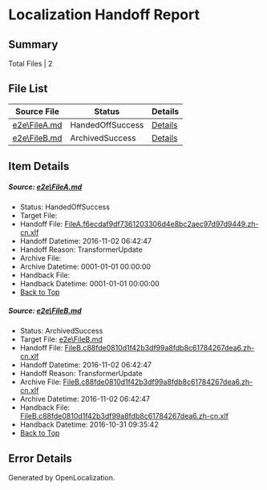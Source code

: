 # <a name='report-top'></a> Localization Handoff Report

## Summary
 Total Files | 2

## File List
 Source File | Status | Details 
 ----------- | ------ | ------- 
 [e2e\FileA.md](https://github.com/OpenLocalizationTestOrg/ol-test0/blob/6044d016681d091ffb279c16e144814edd4a0d17/e2e/FileA.md) | HandedOffSuccess | [Details](#a312c2a4687b9423a9c51c5a9b6482e40cb34d0e9)
 [e2e\FileB.md](https://github.com/OpenLocalizationTestOrg/ol-test0/blob/6edb573e89c0ee93bea0cff5ee57f6bebce66f44/e2e/FileB.md) | ArchivedSuccess | [Details](#02e9f4fd4444db2aadd4093629ea36cd1409f4ca10)

## Item Details
##### <a name='a312c2a4687b9423a9c51c5a9b6482e40cb34d0e9'></a> Source: [e2e\FileA.md](https://github.com/OpenLocalizationTestOrg/ol-test0/blob/6044d016681d091ffb279c16e144814edd4a0d17/e2e/FileA.md)
* Status: HandedOffSuccess
* Target File: 
* Handoff File: [FileA.f6ecdaf9df7361203306d4e8bc2aec97d97d9449.zh-cn.xlf](https://github.com/OpenLocalizationTestOrg/ol-test0-handoff/blob/41e6c1ba9d9a88791e9d7064cb7e59b4bb666a00/ol-handoff/OpenLocalizationTestOrg/ol-test0-zhcn/shujia/ht/FileA.f6ecdaf9df7361203306d4e8bc2aec97d97d9449.zh-cn.xlf)
* Handoff Datetime: 2016-11-02 06:42:47
* Handoff Reason: TransformerUpdate
* Archive File: 
* Archive Datetime: 0001-01-01 00:00:00
* Handback File: 
* Handback Datetime: 0001-01-01 00:00:00
* [Back to Top](#report-top)

##### <a name='02e9f4fd4444db2aadd4093629ea36cd1409f4ca10'></a> Source: [e2e\FileB.md](https://github.com/OpenLocalizationTestOrg/ol-test0/blob/6edb573e89c0ee93bea0cff5ee57f6bebce66f44/e2e/FileB.md)
* Status: ArchivedSuccess
* Target File: [e2e\FileB.md](https://github.com/OpenLocalizationTestOrg/ol-test0-zhcn/blob/259a4d1757bc2bf57b51fe80a3cd711843a7732c/e2e/FileB.md)
* Handoff File: [FileB.c88fde0810d1f42b3df99a8fdb8c61784267dea6.zh-cn.xlf](https://github.com/OpenLocalizationTestOrg/ol-test0-handoff/blob/41e6c1ba9d9a88791e9d7064cb7e59b4bb666a00/ol-handoff/OpenLocalizationTestOrg/ol-test0-zhcn/shujia/ht/FileB.c88fde0810d1f42b3df99a8fdb8c61784267dea6.zh-cn.xlf)
* Handoff Datetime: 2016-11-02 06:42:47
* Handoff Reason: TransformerUpdate
* Archive File: [FileB.c88fde0810d1f42b3df99a8fdb8c61784267dea6.zh-cn.xlf](https://github.com/OpenLocalizationTestOrg/ol-test0-handoff/blob/75b3db6d74e91e023530fb9118ed719af5a98fd5/ol-archive/OpenLocalizationTestOrg/ol-test0-zhcn/shujia/ht/FileB.c88fde0810d1f42b3df99a8fdb8c61784267dea6.zh-cn.xlf)
* Archive Datetime: 2016-11-02 06:42:47
* Handback File: [FileB.c88fde0810d1f42b3df99a8fdb8c61784267dea6.zh-cn.xlf](https://github.com/OpenLocalizationTestOrg/ol-test0-handback/blob/63fad52c6be4ba33c69118cc6adbaf8aed852975/ol-handback/OpenLocalizationTestOrg/ol-test0-zhcn/shujia/ht/FileB.c88fde0810d1f42b3df99a8fdb8c61784267dea6.zh-cn.xlf)
* Handback Datetime: 2016-10-31 09:35:42
* [Back to Top](#report-top)


## Error Details

Generated by OpenLocalization.
